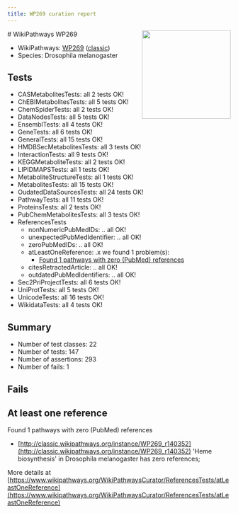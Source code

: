 ```yaml
---
title: WP269 curation report
---
```


<img style="float: right; width: 200px" src="https://upload.wikimedia.org/wikipedia/commons/thumb/8/83/Wplogo_with_text_500.png/640px-Wplogo_with_text_500.png" />
# WikiPathways WP269

* WikiPathways: [WP269](https://wikipathways.org/pathways/WP269) ([classic](https://classic.wikipathways.org/instance/WP269))
* Species: Drosophila melanogaster
## Tests
* CASMetabolitesTests: all 2 tests OK!
* ChEBIMetabolitesTests: all 5 tests OK!
* ChemSpiderTests: all 2 tests OK!
* DataNodesTests: all 5 tests OK!
* EnsemblTests: all 4 tests OK!
* GeneTests: all 6 tests OK!
* GeneralTests: all 15 tests OK!
* HMDBSecMetabolitesTests: all 3 tests OK!
* InteractionTests: all 9 tests OK!
* KEGGMetaboliteTests: all 2 tests OK!
* LIPIDMAPSTests: all 1 tests OK!
* MetaboliteStructureTests: all 1 tests OK!
* MetabolitesTests: all 15 tests OK!
* OudatedDataSourcesTests: all 24 tests OK!
* PathwayTests: all 11 tests OK!
* ProteinsTests: all 2 tests OK!
* PubChemMetabolitesTests: all 3 tests OK!
* ReferencesTests
    * nonNumericPubMedIDs: .. all OK!
    * unexpectedPubMedIdentifier: .. all OK!
    * zeroPubMedIDs: .. all OK!
    * atLeastOneReference: .x we found 1 problem(s):
        * [Found 1 pathways with zero (PubMed) references](#d0a459f0)
    * citesRetractedArticle: .. all OK!
    * outdatedPubMedIdentifiers: .. all OK!
* Sec2PriProjectTests: all 6 tests OK!
* UniProtTests: all 5 tests OK!
* UnicodeTests: all 16 tests OK!
* WikidataTests: all 4 tests OK!


## Summary

* Number of test classes: 22
* Number of tests: 147
* Number of assertions: 293
* Number of fails: 1

## Fails

<a name="d0a459f0" />

## At least one reference

Found 1 pathways with zero (PubMed) references

* [http://classic.wikipathways.org/instance/WP269_r140352](http://classic.wikipathways.org/instance/WP269_r140352) 'Heme biosynthesis' in Drosophila melanogaster has zero references; 


More details at [https://www.wikipathways.org/WikiPathwaysCurator/ReferencesTests/atLeastOneReference](https://www.wikipathways.org/WikiPathwaysCurator/ReferencesTests/atLeastOneReference)

